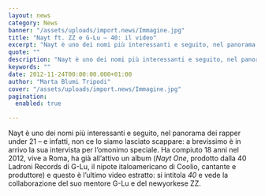 ```yaml
---
layout: news
category: News
banner: "/assets/uploads/import.news/Immagine.jpg"
title: "Nayt ft. ZZ e G-Lu – 40: il video"
excerpt: "Nayt è uno dei nomi più interessanti e seguito, nel panorama dei rapper under 21 – e infatti, non ce lo siamo lasciato scappare: a brevissimo è in arrivo la sua intervista per l’omonimo speciale. Ha compiuto 18 anni nel 2012, vive a Roma, ha già all’attivo un album (Nayt One, prodotto dalla 40 Ladroni [&hellip"
quote: ""
description: "Nayt è uno dei nomi più interessanti e seguito, nel panorama dei rapper under 21 – e infatti, non ce lo siamo lasciato scappare: a brevissimo è in arrivo la sua intervista per l’omonimo speciale. Ha compiuto 18 anni nel 2012, vive a Roma, ha già all’attivo un album (Nayt One, prodotto dalla 40 Ladroni [&hellip"
keywords: ""
date: 2012-11-24T00:00:00.000+01:00
author: "Marta Blumi Tripodi"
cover: "/assets/uploads/import.news/Immagine.jpg"
pagination:
  enabled: true

---
```


Nayt è uno dei nomi più interessanti e seguito, nel panorama dei rapper under 21 – e infatti, non ce lo siamo lasciato scappare: a brevissimo è in arrivo la sua intervista per l’omonimo speciale. Ha compiuto 18 anni nel 2012, vive a Roma, ha già all’attivo un album (_Nayt One_, prodotto dalla 40 Ladroni Records di G-Lu, il nipote italoamericano di Coolio, cantante e produttore) e questo è l’ultimo video estratto: si intitola _40_ e vede la collaborazione del suo mentore G-Lu e del newyorkese ZZ.

  
